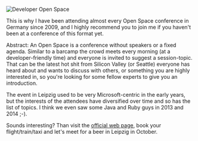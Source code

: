 ![Developer Open Space](/upload/devopenspace.jpg "Developer Open Space")

This is why I have been attending almost every Open Space conference in Germany since 2009, and I highly recommend you to join me if you haven't been at a conference of this format yet.

Abstract: An Open Space is a conference without speakers or a fixed agenda. Similar to a barcamp the crowd meets every morning (at a developer-friendly time) and everyone is invited to suggest a session-topic. That can be the latest hot shit from Silicon Valley (or Seattle) everyone has heard about and wants to discuss with others, or something you are highly interested in, so you're looking for some fellow experts to give you an introduction.

The event in Leipzig used to be very Microsoft-centric in the early years, but the interests of the attendees have diversified over time and so has the list of topics. I think we even saw some Java and Ruby guys in 2013 and 2014 ;-).

Sounds interesting? Than visit the [official web page](https://devopenspace.de/), book your flight/train/taxi and let's meet for a beer in Leipzig in October.
